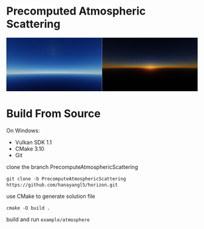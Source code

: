 # Precomputed Atmospheric Scattering
 
![](https://github.com/hanyangl5/horizon/blob/main/docs/figs/samples/atmosphere.png?raw=true)

# Build From Source

On Windows:

- Vulkan SDK 1.1
- CMake 3.10
- Git

clone the branch PrecomputeAtmosphericScattering

~~~
git clone -b PrecomputeAtmosphericScattering https://github.com/hanayangl5/horizon.git
~~~

use CMake to generate solution file

~~~
cmake -D build .
~~~

build and run `example/atmosphere`

